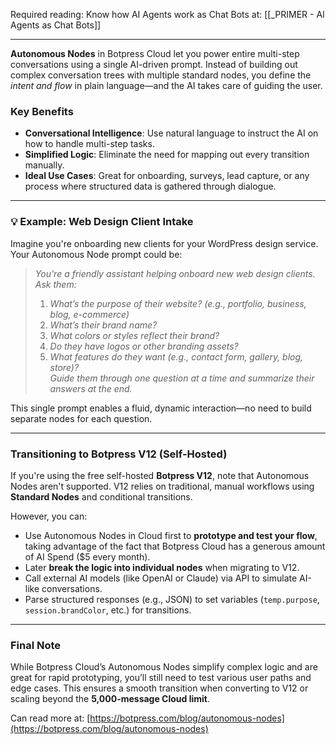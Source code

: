 
Required reading: Know how AI Agents work as Chat Bots at: [[_PRIMER - AI Agents as Chat Bots]]


---

**Autonomous Nodes** in Botpress Cloud let you power entire multi-step conversations using a single AI-driven prompt. Instead of building out complex conversation trees with multiple standard nodes, you define the _intent and flow_ in plain language—and the AI takes care of guiding the user.

### Key Benefits

- **Conversational Intelligence**: Use natural language to instruct the AI on how to handle multi-step tasks.
- **Simplified Logic**: Eliminate the need for mapping out every transition manually.
- **Ideal Use Cases**: Great for onboarding, surveys, lead capture, or any process where structured data is gathered through dialogue.

---

### 💡 Example: Web Design Client Intake

Imagine you're onboarding new clients for your WordPress design service. Your Autonomous Node prompt could be:

> _You're a friendly assistant helping onboard new web design clients. Ask them:_
> 
> 1. _What’s the purpose of their website? (e.g., portfolio, business, blog, e-commerce)_
> 2. _What’s their brand name?_
> 3. _What colors or styles reflect their brand?_
> 4. _Do they have logos or other branding assets?_
> 5. _What features do they want (e.g., contact form, gallery, blog, store)?_  
>     _Guide them through one question at a time and summarize their answers at the end._
>     

This single prompt enables a fluid, dynamic interaction—no need to build separate nodes for each question.

---

### Transitioning to Botpress V12 (Self-Hosted)

If you're using the free self-hosted **Botpress V12**, note that Autonomous Nodes aren't supported. V12 relies on traditional, manual workflows using **Standard Nodes** and conditional transitions.

However, you can:

- Use Autonomous Nodes in Cloud first to **prototype and test your flow**, taking advantage of the fact that Botpress Cloud has a generous amount of AI Spend ($5 every month). 
- Later **break the logic into individual nodes** when migrating to V12.
- Call external AI models (like OpenAI or Claude) via API to simulate AI-like conversations.
- Parse structured responses (e.g., JSON) to set variables (`temp.purpose`, `session.brandColor`, etc.) for transitions.
    

---

### Final Note

While Botpress Cloud’s Autonomous Nodes simplify complex logic and are great for rapid prototyping, you’ll still need to test various user paths and edge cases. This ensures a smooth transition when converting to V12 or scaling beyond the **5,000-message Cloud limit**.

Can read more at:
[https://botpress.com/blog/autonomous-nodes](https://botpress.com/blog/autonomous-nodes)